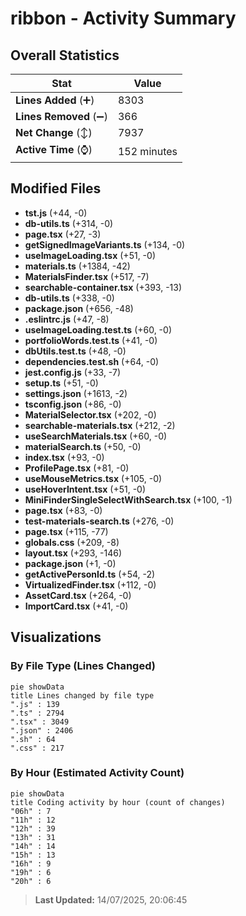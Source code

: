 # ribbon - Activity Summary 

## Overall Statistics

| Stat                   | Value                                                             |
| ---------------------- | ----------------------------------------------------------------- |
| **Lines Added** (➕)   | 8303                                          |
| **Lines Removed** (➖) | 366                                        |
| **Net Change** (↕)    | 7937                |
| **Active Time** (⌚)   | 152 minutes |


## Modified Files
- **tst.js** (+44, -0)
- **db-utils.ts** (+314, -0)
- **page.tsx** (+27, -3)
- **getSignedImageVariants.ts** (+134, -0)
- **useImageLoading.tsx** (+51, -0)
- **materials.ts** (+1384, -42)
- **MaterialsFinder.tsx** (+517, -7)
- **searchable-container.tsx** (+393, -13)
- **db-utils.ts** (+338, -0)
- **package.json** (+656, -48)
- **.eslintrc.js** (+47, -8)
- **useImageLoading.test.ts** (+60, -0)
- **portfolioWords.test.ts** (+41, -0)
- **dbUtils.test.ts** (+48, -0)
- **dependencies.test.sh** (+64, -0)
- **jest.config.js** (+33, -7)
- **setup.ts** (+51, -0)
- **settings.json** (+1613, -2)
- **tsconfig.json** (+86, -0)
- **MaterialSelector.tsx** (+202, -0)
- **searchable-materials.tsx** (+212, -2)
- **useSearchMaterials.tsx** (+60, -0)
- **materialSearch.ts** (+50, -0)
- **index.tsx** (+93, -0)
- **ProfilePage.tsx** (+81, -0)
- **useMouseMetrics.tsx** (+105, -0)
- **useHoverIntent.tsx** (+51, -0)
- **MiniFinderSingleSelectWithSearch.tsx** (+100, -1)
- **page.tsx** (+83, -0)
- **test-materials-search.ts** (+276, -0)
- **page.tsx** (+115, -77)
- **globals.css** (+209, -8)
- **layout.tsx** (+293, -146)
- **package.json** (+1, -0)
- **getActivePersonId.ts** (+54, -2)
- **VirtualizedFinder.tsx** (+112, -0)
- **AssetCard.tsx** (+264, -0)
- **ImportCard.tsx** (+41, -0)

## Visualizations

### By File Type (Lines Changed)

```mermaid
pie showData
title Lines changed by file type
".js" : 139
".ts" : 2794
".tsx" : 3049
".json" : 2406
".sh" : 64
".css" : 217
```

### By Hour (Estimated Activity Count)

```mermaid
pie showData
title Coding activity by hour (count of changes)
"06h" : 7
"11h" : 12
"12h" : 39
"13h" : 31
"14h" : 14
"15h" : 13
"16h" : 9
"19h" : 6
"20h" : 6
```


> **Last Updated:** 14/07/2025, 20:06:45